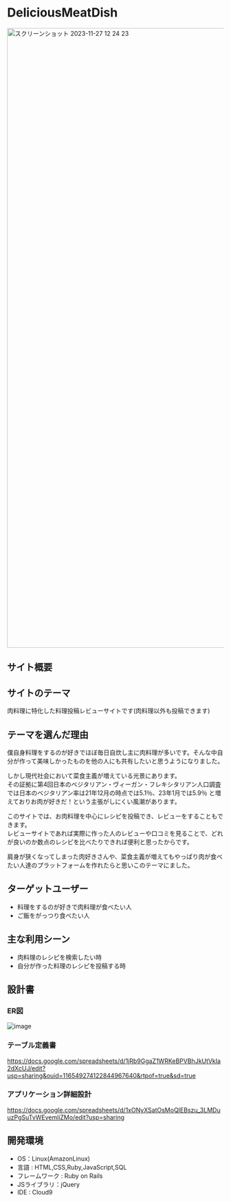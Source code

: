 # DeliciousMeatDish
<img width="1440" alt="スクリーンショット 2023-11-27 12 24 23" src="https://github.com/hiro1670/Delicious_Meat_Dish/assets/141907177/ea5383cb-a451-49f4-b4cd-5fa8dfb18a00">

## サイト概要

## サイトのテーマ
肉料理に特化した料理投稿レビューサイトです(肉料理以外も投稿できます)

## テーマを選んだ理由
僕自身料理をするのが好きでほぼ毎日自炊し主に肉料理が多いです。そんな中自分が作って美味しかったものを他の人にも共有したいと思うようになりました。

しかし現代社会において菜食主義が増えている光景にあります。</br>
その証拠に第4回日本のベジタリアン・ヴィーガン・フレキシタリアン人口調査では日本のベジタリアン率は21年12月の時点では5.1％、23年1月では5.9％
と増えておりお肉が好きだ！という主張がしにくい風潮があります。</br>

このサイトでは、お肉料理を中心にレシピを投稿でき、レビューをすることもできます。</br>
レビューサイトであれば実際に作った人のレビューや口コミを見ることで、どれが良いのか数点のレシピを比べたりできれば便利と思ったからです。</br>

肩身が狭くなってしまった肉好きさんや、菜食主義が増えてもやっぱり肉が食べたい人達のプラットフォームを作れたらと思いこのテーマにました。

## ターゲットユーザー
- 料理をするのが好きで肉料理が食べたい人
- ご飯をがっつり食べたい人

## 主な利用シーン
- 肉料理のレシピを検索したい時
- 自分が作った料理のレシピを投稿する時

## 設計書
### ER図
![image](https://github.com/hiro1670/Delicious_Meat_Dish/assets/141907177/8d99e34d-582f-4c33-9da5-14617ce2d1a1)



### テーブル定義書
https://docs.google.com/spreadsheets/d/1jRb9GgaZ1WRKeBPVBhJkUtVkIa2dXcUJ/edit?usp=sharing&ouid=116549274122844967640&rtpof=true&sd=true

### アプリケーション詳細設計
https://docs.google.com/spreadsheets/d/1xONyXSatOsMoQIEBszu_3LMDuuzPgSuTvWEvemliZMo/edit?usp=sharing

## 開発環境
- OS：Linux(AmazonLinux)
- 言語 : HTML,CSS,Ruby,JavaScript,SQL
- フレームワーク : Ruby on Rails
- JSライブラリ：jQuery
- IDE : Cloud9
